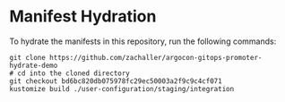 # Manifest Hydration

To hydrate the manifests in this repository, run the following commands:

```shell
git clone https://github.com/zachaller/argocon-gitops-promoter-hydrate-demo
# cd into the cloned directory
git checkout bd6bc820db075978fc29ec50003a2f9c9c4cf071
kustomize build ./user-configuration/staging/integration
```
